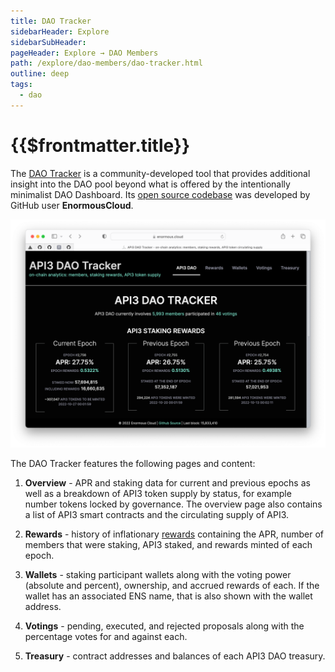 ```yaml
---
title: DAO Tracker
sidebarHeader: Explore
sidebarSubHeader:
pageHeader: Explore → DAO Members
path: /explore/dao-members/dao-tracker.html
outline: deep
tags:
  - dao
---
```


<PageHeader/>

<SearchHighlight/>

<FlexStartTag/>

# {{$frontmatter.title}}

The [DAO Tracker<ExternalLinkImage/>](https://tracker.api3.org) is a
community-developed tool that provides additional insight into the DAO pool
beyond what is offered by the intentionally minimalist DAO Dashboard. Its
[open source codebase<ExternalLinkImage/>](https://github.com/EnormousCloud/api3-dao-tracker)
was developed by GitHub user **EnormousCloud**.

![dao-tracker](../assets/images/dao-tracker.png)

The DAO Tracker features the following pages and content:

1. **Overview** - APR and staking data for current and previous epochs as well
   as a breakdown of API3 token supply by status, for example number tokens
   locked by governance. The overview page also contains a list of API3 smart
   contracts and the circulating supply of API3.

2. **Rewards** - history of inflationary
   [rewards](/explore/dao-members/rewards.md) containing the APR, number of
   members that were staking, API3 staked, and rewards minted of each epoch.

3. **Wallets** - staking participant wallets along with the voting power
   (absolute and percent), ownership, and accrued rewards of each. If the wallet
   has an associated ENS name, that is also shown with the wallet address.

4. **Votings** - pending, executed, and rejected proposals along with the
   percentage votes for and against each.

5. **Treasury** - contract addresses and balances of each API3 DAO treasury.

<FlexEndTag/>

